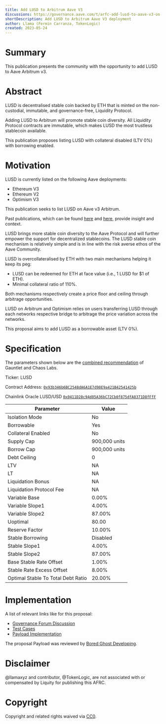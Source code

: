 ```yaml
---
title: Add LUSD to Arbitrum Aave V3
discussions: https://governance.aave.com/t/arfc-add-lusd-to-aave-v3-on-arbitrum/12858
shortDescription: Add LUSD to Arbitrum Aave V3 deployment
author: Llama (Fermin Carranza, TokenLogic)
created: 2023-05-24
---
```


# Summary

This publication presents the community with the opportunity to add LUSD to Aave Arbitrum v3.

# Abstract

LUSD is decentralised stable coin backed by ETH that is minted on the non-custodial, immutable, and governance-free, Liquidity Protocol.

Adding LUSD to Arbitrum will promote stable coin diversity. All Liquidity Protocol contracts are immutable, which makes LUSD the most trustless stablecoin available.

This publication proposes listing LUSD with collateral disabled (LTV 0%) with borrowing enabled.

# Motivation

LUSD is currently listed on the following Aave deployments:

- Ethereum V3
- Ethereum V2
- Optimism V3

This publication seeks to list LUSD on Aave v3 Arbitrum.

Past publications, which can be found [here](https://governance.aave.com/t/arc-add-lusd-to-ethereum-v3-market/11522) and [here](https://governance.aave.com/t/arc-add-support-for-lusd-liquity/8443), provide insight and context.

LUSD brings more stable coin diversity to the Aave Protocol and will further empower the support for decentralized stablecoins. The LUSD stable coin mechanism is relatively simple and is in line with the risk averse ethos of the Aave Community.

LUSD is overcollateralised by ETH with two main mechanisms helping it keep its peg:

- LUSD can be redeemed for ETH at face value (i.e., 1 LUSD for $1 of ETH).
- Minimal collateral ratio of 110%.

Both mechanisms respectively create a price floor and ceiling through arbitrage opportunities.

LUSD on Arbitrum and Optimism relies on users transferring LUSD through each networks respective bridge to arbitrage the price variation across the networks.

This proposal aims to add LUSD as a borrowable asset (LTV 0%).

# Specification

The parameters shown below are the [combined recommendation](https://governance.aave.com/t/arfc-add-lusd-to-aave-v3-on-arbitrum/12858) of Gauntlet and Chaos Labs.

Ticker: LUSD

Contract Address: [`0x93b346b6BC2548dA6A1E7d98E9a421B42541425b`](https://arbiscan.io/token/0x93b346b6bc2548da6a1e7d98e9a421b42541425b)

Chainlink Oracle LUSD/USD [`0x0411D28c94d85A36bC72Cb0f875dfA8371D8fFfF`](https://arbiscan.io/address/0x0411D28c94d85A36bC72Cb0f875dfA8371D8fFfF)

| Parameter                          | Value         |
| ---------------------------------- | ------------- |
| Isolation Mode                     | No            |
| Borrowable                         | Yes           |
| Collateral Enabled                 | No            |
| Supply Cap                         | 900,000 units |
| Borrow Cap                         | 900,000 units |
| Debt Ceiling                       | 0             |
| LTV                                | NA            |
| LT                                 | NA            |
| Liquidation Bonus                  | NA            |
| Liquidation Protocol Fee           | NA            |
| Variable Base                      | 0.00%         |
| Variable Slope1                    | 4.00%         |
| Variable Slope2                    | 87.00%        |
| Uoptimal                           | 80.00         |
| Reserve Factor                     | 10.00%        |
| Stable Borrowing                   | Disabled      |
| Stable Slope1                      | 4.00%         |
| Stable Slope2                      | 87.00%        |
| Base Stable Rate Offset            | 1.00%         |
| Stable Rate Excess Offset          | 8.00%         |
| Optimal Stable To Total Debt Ratio | 20.00%        |

# Implementation

A list of relevant links like for this proposal:

- [Governance Forum Discussion](https://governance.aave.com/t/arfc-add-lusd-to-aave-v3-on-arbitrum/12858)
- [Test Cases](https://github.com/bgd-labs/aave-proposals/blob/main/src/AaveV3Listings_20230523/AaveV3ArbListings_20230523_PayloadTest.t.sol)
- [Payload Implementation](https://github.com/bgd-labs/aave-proposals/blob/main/src/AaveV3Listings_20230523/AaveV3ArbListings_20230523_Payload.sol)

The proposal Payload was reviewed by [Bored Ghost Developing](https://bgdlabs.com/).

# Disclaimer

@llamaxyz and contributor, @TokenLogic, are not associated with or compensated by Liquity for publishing this AFRC.

# Copyright

Copyright and related rights waived via [CC0](https://creativecommons.org/publicdomain/zero/1.0/).

